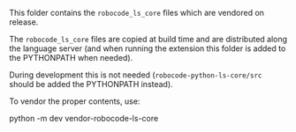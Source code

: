 This folder contains the `robocode_ls_core` files which are vendored on release.

The `robocode_ls_core` files are copied at build time and are distributed
along the language server (and when running the extension this folder
is added to the PYTHONPATH when needed).

During development this is not needed (`robocode-python-ls-core/src` should be
added the PYTHONPATH instead).

To vendor the proper contents, use:

python -m dev vendor-robocode-ls-core